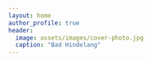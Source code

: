 ```yaml
---
layout: home
author_profile: true
header:
  image: assets/images/cover-photo.jpg
  caption: "Bad Hindelang"
---
```

